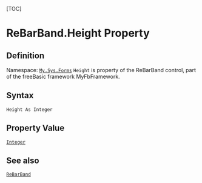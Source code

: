 [TOC]
# ReBarBand.Height Property

## Definition
Namespace: [`My.Sys.Forms`](My.Sys.Forms.md)
`Height` is property of the ReBarBand control, part of the freeBasic framework MyFbFramework.
## Syntax
```freeBasic
Height As Integer
```
## Property Value
[`Integer`]("https://www.freebasic.net/wiki/KeyPgInteger")
## See also
[`ReBarBand`](ReBarBand.md)
